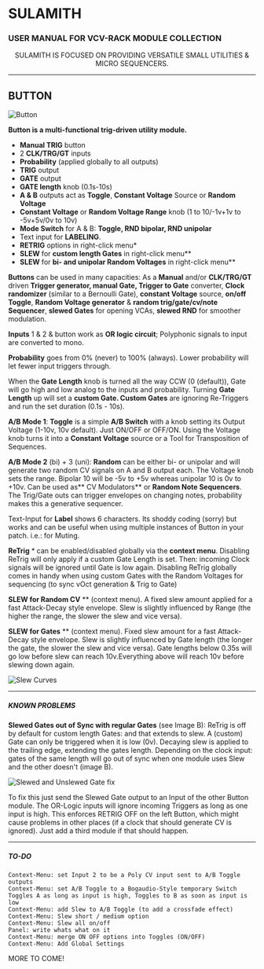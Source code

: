 # SULAMITH
### USER MANUAL FOR VCV-RACK MODULE COLLECTION
<p style="text-align: center;"> SULAMITH IS FOCUSED ON PROVIDING VERSATILE SMALL UTILITIES & MICRO SEQUENCERS.</p>

------------

## BUTTON
![Button](https://github.com/JohannAsbjoernson/Sulamith/blob/main/manual/001%20Button.jpg "Button")

**Button is a multi-functional trig-driven utility module.**
-  **Manual TRIG** button
- 2 **CLK/TRG/GT** inputs
- **Probability** (applied globally to all outputs)
- **TRIG** output
- **GATE** output
- **GATE length** knob (0.1s-10s)
- **A & B** outputs act as **Toggle**, **Constant Voltage** Source or **Random Voltage**
- **Constant Voltage** or **Random Voltage Range** knob (1 to 10/-1v+1v to -5v+5v/0v to 10v)
- **Mode Switch** for A & B: **Toggle, RND bipolar, RND unipolar**
- Text input for **LABELING**.
- **RETRIG** options in right-click menu*
- **SLEW** for **custom length Gates** in right-click menu**
- **SLEW** for **bi- and unipolar Random Voltages** in right-click menu**

**Buttons** can be used in many capacities:
As a **Manual** and/or **CLK/TRG/GT** driven **Trigger generator, manual Gate, Trigger to Gate** converter, **Clock randomizer** (similar to a Bernoulli Gate), **constant Voltage** source, **on/off Toggle**, **Random Voltage generator** & **random trig/gate/cv/note Sequencer**, **slewed Gates** for opening VCAs, **slewed RND** for smoother modulation.

**Inputs** 1 & 2 & button work as **OR logic circuit**;
Polyphonic signals to input are converted to mono.

**Probability** goes from 0% (never) to 100% (always).
Lower probability will let fewer input triggers through.

When the **Gate Length** knob is turned all the way CCW (0 (default)), Gate will go high and low analog to the inputs and probability.
Turning **Gate Length** up will set a **custom Gate. Custom Gates** are ignoring Re-Triggers and run the set duration (0.1s - 10s).

**A/B Mode 1**:
**Toggle** is a simple **A/B Switch** with a knob setting its Output Voltage (1-10v, 10v default).
Just ON/OFF or OFF/ON. Using the Voltage knob turns it into a **Constant Voltage** source or a Tool for Transposition of Sequences.

**A/B Mode 2** (bi) + 3 (uni):
**Random** can be either bi- or unipolar and will generate two random CV signals on A and B output each. The Voltage knob sets the range. Bipolar 10 will be -5v to +5v whereas unipolar 10 is 0v to +10v.
Can be used as** CV Modulators** or **Random Note Sequencers**.  The Trig/Gate outs can trigger envelopes on changing notes, probability makes this a generative sequencer.

Text-Input for **Label** shows 6 characters. Its shoddy coding (sorry) but works and can be useful when using multiple instances of Button in your patch. i.e.: for Muting.

**ReTrig** * can be enabled/disabled globally via the **context menu**. Disabling ReTrig will only apply if a custom Gate Length is set. Then: incoming Clock signals will be ignored until Gate is low again. Disabling ReTrig globally comes in handy when using custom Gates with the Random Voltages for sequencing (to sync vOct generation & Trig to Gate)

**SLEW for Random CV** ** (context menu). A fixed slew amount applied for a fast Attack-Decay style envelope. Slew is slightly influenced by Range (the higher the range, the slower the slew and vice versa).

**SLEW for Gates** ** (context menu). Fixed slew amount for a fast Attack-Decay style envelope. Slew is slightly influenced by Gate length (the longer the gate, the slower the slew and vice versa).
Gate lengths below 0.35s will go low before slew can reach 10v.Everything above will reach 10v before slewing down again.

![Slew Curves](https://github.com/JohannAsbjoernson/Sulamith/blob/main/manual/002%20Button.jpg "Slew Curves")


------------
##### KNOWN PROBLEMS
**Slewed Gates out of Sync with regular Gates** (see Image B):
ReTrig is off by default for custom length Gates: and that extends to slew.
A (custom) Gate can only be triggered when it is low (0v).
Decaying slew is applied to the trailing edge, extending the gates length.
Depending on the clock input: gates of the same length will go out of sync when one module uses Slew and the other doesn't (image B).

![Slewed and Unslewed Gate fix](https://github.com/JohannAsbjoernson/Sulamith/blob/main/manual/003%20Button.jpg "Slewed and Unslewed Gate fix")

To fix this just send the Slewed Gate output to an Input of the other Button module. The OR-Logic inputs will ignore incoming Triggers as long as one input is high. This enforces RETRIG OFF on the left Button, which might cause problems in other places (if a clock that should generate CV is ignored). Just add a third module if that should happen.

------------

##### TO-DO
	Context-Menu: set Input 2 to be a Poly CV input sent to A/B Toggle outputs
	Context-Menu: set A/B Toggle to a Bogaudio-Style temporary Switch Toggles A as long as input is high, Toggles to B as soon as input is low
	Context-Menu: add Slew to A/B Toggle (to add a crossfade effect)
	Context-Menu: Slew short / medium option
	Context-Menu: Slew all on/off
	Panel: write whats what on it
	Context-Menu: merge ON OFF options into Toggles (ON/OFF)
	Context-Menu: Add Global Settings

MORE TO COME!
